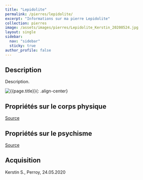 ```yaml
---
title: "Lepidolite"
permalink: /pierres/lepidolite/
excerpt: "Informations sur ma pierre Lepidolite"
collection: pierres
image: /assets/images/pierres/Lepidolite_Kerstin_20200524.jpg
layout: single
sidebar:
  nav: "sidebar"
  sticky: true
author_profile: false
---
```


## Description
Description.

![{{page.title}}]({{page.image}} "Lepidolite"){: .align-center}


## Propriétés sur le corps physique


[Source](https://)


## Propriétés sur le psychisme


[Source](https://)

## Acquisition
Kerstin S., Perroy, 24.05.2020
